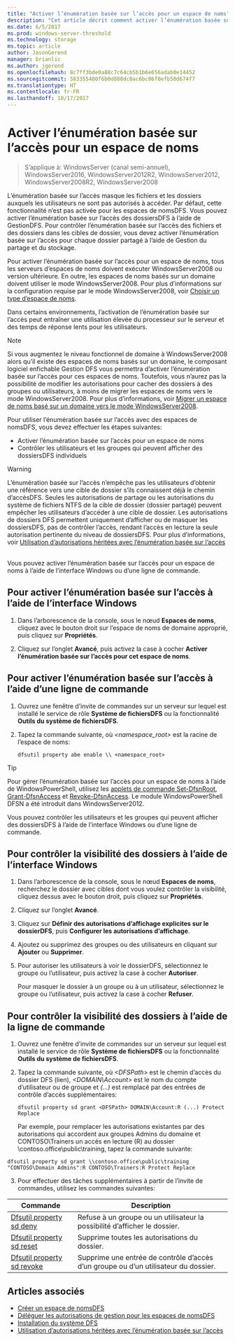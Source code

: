 ```yaml
---
title: "Activer l’énumération basée sur l’accès pour un espace de noms"
description: "Cet article décrit comment activer l’énumération basée sur l’accès pour un espace de noms."
ms.date: 6/5/2017
ms.prod: windows-server-threshold
ms.technology: storage
ms.topic: article
author: JasonGerend
manager: brianlic
ms.author: jgerend
ms.openlocfilehash: 8c7ff3bde0a88c7c64cb5b1b6e656adab0e14452
ms.sourcegitcommit: 583355400f6b0d880dc0ac6bc06f0efb50d674f7
ms.translationtype: HT
ms.contentlocale: fr-FR
ms.lasthandoff: 10/17/2017
---
```

# <a name="enable-access-based-enumeration-on-a-namespace"></a>Activer l’énumération basée sur l’accès pour un espace de noms

> S’applique à: WindowsServer (canal semi-annuel), WindowsServer2016, WindowsServer2012R2, WindowsServer2012, WindowsServer2008R2, WindowsServer2008

L’énumération basée sur l’accès masque les fichiers et les dossiers auxquels les utilisateurs ne sont pas autorisés à accéder. Par défaut, cette fonctionnalité n’est pas activée pour les espaces de nomsDFS. Vous pouvez activer l’énumération basée sur l’accès des dossiersDFS à l’aide de GestionDFS. Pour contrôler l’énumération basée sur l’accès des fichiers et des dossiers dans les cibles de dossier, vous devez activer l’énumération basée sur l’accès pour chaque dossier partagé à l’aide de Gestion du partage et du stockage.

Pour activer l’énumération basée sur l’accès pour un espace de noms, tous les serveurs d’espaces de noms doivent exécuter WindowsServer2008 ou version ultérieure. En outre, les espaces de noms basés sur un domaine doivent utiliser le mode WindowsServer2008. Pour plus d’informations sur la configuration requise par le mode WindowsServer2008, voir [Choisir un type d’espace de noms](choose-a-namespace-type.md).

Dans certains environnements, l’activation de l’énumération basée sur l’accès peut entraîner une utilisation élevée du processeur sur le serveur et des temps de réponse lents pour les utilisateurs.

> [!NOTE]
> Si vous augmentez le niveau fonctionnel de domaine à WindowsServer2008 alors qu’il existe des espaces de noms basés sur un domaine, le composant logiciel enfichable Gestion DFS vous permettra d’activer l’énumération basée sur l’accès pour ces espaces de noms. Toutefois, vous n’aurez pas la possibilité de modifier les autorisations pour cacher des dossiers à des groupes ou utilisateurs, à moins de migrer les espaces de noms vers le mode WindowsServer2008. Pour plus d’informations, voir [Migrer un espace de noms basé sur un domaine vers le mode WindowsServer2008](migrate-a-domain-based-namespace-to-windows-server-2008-mode.md).


Pour utiliser l’énumération basée sur l’accès avec des espaces de nomsDFS, vous devez effectuer les étapes suivantes:

-   Activer l’énumération basée sur l’accès pour un espace de noms
-   Contrôler les utilisateurs et les groupes qui peuvent afficher des dossiersDFS individuels


> [!WARNING]
> L’énumération basée sur l’accès n’empêche pas les utilisateurs d’obtenir une référence vers une cible de dossier s’ils connaissent déjà le chemin d’accèsDFS. Seules les autorisations de partage ou les autorisations du système de fichiers NTFS de la cible de dossier (dossier partagé) peuvent empêcher les utilisateurs d’accéder à une cible de dossier. Les autorisations de dossiers DFS permettent uniquement d’afficher ou de masquer les dossiersDFS, pas de contrôler l’accès, rendant l’accès en lecture la seule autorisation pertinente du niveau de dossiersDFS. Pour plus d’informations, voir [Utilisation d’autorisations héritées avec l’énumération basée sur l’accès](https://technet.microsoft.com/library/dd834874(v=ws.11).aspx)

<br />
Vous pouvez activer l’énumération basée sur l’accès pour un espace de noms à l’aide de l’interface Windows ou d’une ligne de commande.

## <a name="to-enable-access-based-enumeration-by-using-the-windows-interface"></a>Pour activer l’énumération basée sur l’accès à l’aide de l’interface Windows

1.  Dans l’arborescence de la console, sous le nœud **Espaces de noms**, cliquez avec le bouton droit sur l’espace de noms de domaine approprié, puis cliquez sur **Propriétés**.

2.  Cliquez sur l’onglet **Avancé**, puis activez la case à cocher **Activer l’énumération basée sur l’accès pour cet espace de noms**.

## <a name="to-enable-access-based-enumeration-by-using-a-command-line"></a>Pour activer l’énumération basée sur l’accès à l’aide d’une ligne de commande

1.  Ouvrez une fenêtre d’invite de commandes sur un serveur sur lequel est installé le service de rôle **Système de fichiersDFS** ou la fonctionnalité **Outils du système de fichiersDFS**.

2.  Tapez la commande suivante, où *<namespace\_root>* est la racine de l’espace de noms:

    ```  
    dfsutil property abe enable \\ <namespace_root>
    ```

> [!TIP]
> Pour gérer l’énumération basée sur l’accès pour un espace de noms à l’aide de WindowsPowerShell, utilisez les [applets de commande Set-DfsnRoot](https://technet.microsoft.com/library/jj884281.aspx), [Grant-DfsnAccess](https://technet.microsoft.com/library/jj884272.aspx) et [Revoke-DfsnAccess](https://technet.microsoft.com/library/jj884273.aspx). Le module WindowsPowerShell DFSN a été introduit dans WindowsServer2012.

Vous pouvez contrôler les utilisateurs et les groupes qui peuvent afficher des dossiersDFS à l’aide de l’interface Windows ou d’une ligne de commande.

## <a name="to-control-folder-visibility-by-using-the-windows-interface"></a>Pour contrôler la visibilité des dossiers à l’aide de l’interface Windows

1.  Dans l’arborescence de la console, sous le nœud **Espaces de noms**, recherchez le dossier avec cibles dont vous voulez contrôler la visibilité, cliquez dessus avec le bouton droit, puis cliquez sur **Propriétés**.

2.  Cliquez sur l’onglet **Avancé**.

3.  Cliquez sur **Définir des autorisations d’affichage explicites sur le dossierDFS**, puis **Configurer les autorisations d’affichage**.

4.  Ajoutez ou supprimez des groupes ou des utilisateurs en cliquant sur **Ajouter** ou **Supprimer**.

5.  Pour autoriser les utilisateurs à voir le dossierDFS, sélectionnez le groupe ou l’utilisateur, puis activez la case à cocher **Autoriser**.

    Pour masquer le dossier à un groupe ou à un utilisateur, sélectionnez le groupe ou l’utilisateur, puis activez la case à cocher **Refuser**.

## <a name="to-control-folder-visibility-by-using-a-command-line"></a>Pour contrôler la visibilité des dossiers à l’aide de la ligne de commande

1.  Ouvrez une fenêtre d’invite de commandes sur un serveur sur lequel est installé le service de rôle **Système de fichiersDFS** ou la fonctionnalité **Outils du système de fichiersDFS**.

2.  Tapez la commande suivante, où *&lt;DFSPath&gt;* est le chemin d’accès du dossier DFS (lien), *<DOMAIN\\Account>* est le nom du compte d’utilisateur ou de groupe et *(...)* est remplacé par des entrées de contrôle d’accès supplémentaires:

    ```
    dfsutil property sd grant <DFSPath> DOMAIN\Account:R (...) Protect Replace
    ```

    Par exemple, pour remplacer les autorisations existantes par des autorisations qui accordent aux groupes Admins du domaine et CONTOSO\\Trainers un accès en lecture (R) au dossier \\contoso.office\public\training, tapez la commande suivante:

   ```
   dfsutil property sd grant \\contoso.office\public\training "CONTOSO\Domain Admins":R CONTOSO\Trainers:R Protect Replace 
   ```

3. Pour effectuer des tâches supplémentaires à partir de l’invite de commandes, utilisez les commandes suivantes:


| Commande | Description |
|---|---|
|[Dfsutil property sd deny](https://msdn.microsoft.com/library/dd759150(v=ws.11).aspx)|Refuse à un groupe ou un utilisateur la possibilité d’afficher le dossier.|
|[Dfsutil property sd reset](https://msdn.microsoft.com/library/dd759150(v=ws.11).aspx) |Supprime toutes les autorisations du dossier.|
|[Dfsutil property sd revoke](https://msdn.microsoft.com/library/dd759150(v=ws.11).aspx)| Supprime une entrée de contrôle d’accès d’un groupe ou d’un utilisateur du dossier. |

## <a name="see-also"></a>Articles associés

-   [Créer un espace de nomsDFS](create-a-dfs-namespace.md)
-   [Déléguer les autorisations de gestion pour les espaces de nomsDFS](delegate-management-permissions-for-dfs-namespaces.md)
-   [Installation du système DFS](https://technet.microsoft.com/library/cc731089(v=ws.11).aspx)
-   [Utilisation d’autorisations héritées avec l’énumération basée sur l’accès](using-inherited-permissions-with-access-based-enumeration.md)